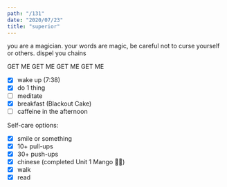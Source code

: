 ```yaml
---
path: "/131"
date: "2020/07/23"
title: "superior"
---
```


you are a magician. your words are magic, be careful not to curse yourself or others. dispel you chains

GET ME GET ME GET ME GET ME

- [x] wake up (7:38)
- [x] do 1 thing
- [ ] meditate
- [x] breakfast (Blackout Cake)
- [ ] caffeine in the afternoon

Self-care options:
- [x] smile or something
- [x] 10+ pull-ups
- [x] 30+ push-ups
- [x] chinese (completed Unit 1 Mango 🥭😊)
- [x] walk
- [x] read
